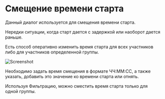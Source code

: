# Смещение времени старта

Данный диалог используется для смещения времени старта.

Нередки ситуации, когда старт дается с задержкой или наоборот дается раньше.

Есть способ оперативно изменить время старта для всех участников либо для участников определенной группы.

![Screenshot](../../img/dialog_start_time_offset.png)

Необходимо задать время смещения в формате ЧЧ:ММ:CC, а также указать, добавить это значение ко времени старта или отнять.

Используя Фильтрацию, можно сместить время старта только для одной группы.


 
